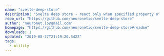 ```yaml
---
name: "svelte-deep-store"
description: "Svelte deep store - react only when specified property of the object was changed."
repo_url: "https://github.com/neuronetio/svelte-deep-store"
author: "neuronet.io@gmail.com"
homepage: "https://github.com/neuronetio/svelte-deep-store#readme"
downloads: 1
updated: "2019-08-27T21:19:20.342Z"
tags: 
  - utility
---
```

